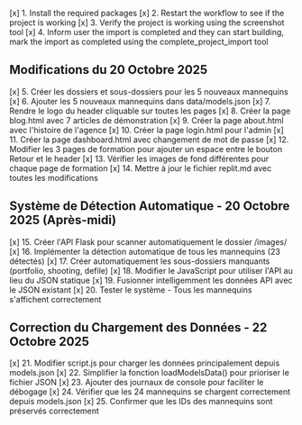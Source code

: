 [x] 1. Install the required packages
[x] 2. Restart the workflow to see if the project is working
[x] 3. Verify the project is working using the screenshot tool
[x] 4. Inform user the import is completed and they can start building, mark the import as completed using the complete_project_import tool

## Modifications du 20 Octobre 2025

[x] 5. Créer les dossiers et sous-dossiers pour les 5 nouveaux mannequins
[x] 6. Ajouter les 5 nouveaux mannequins dans data/models.json
[x] 7. Rendre le logo du header cliquable sur toutes les pages
[x] 8. Créer la page blog.html avec 7 articles de démonstration
[x] 9. Créer la page about.html avec l'histoire de l'agence
[x] 10. Créer la page login.html pour l'admin
[x] 11. Créer la page dashboard.html avec changement de mot de passe
[x] 12. Modifier les 3 pages de formation pour ajouter un espace entre le bouton Retour et le header
[x] 13. Vérifier les images de fond différentes pour chaque page de formation
[x] 14. Mettre à jour le fichier replit.md avec toutes les modifications

## Système de Détection Automatique - 20 Octobre 2025 (Après-midi)

[x] 15. Créer l'API Flask pour scanner automatiquement le dossier /images/
[x] 16. Implémenter la détection automatique de tous les mannequins (23 détectés)
[x] 17. Créer automatiquement les sous-dossiers manquants (portfolio, shooting, defile)
[x] 18. Modifier le JavaScript pour utiliser l'API au lieu du JSON statique
[x] 19. Fusionner intelligemment les données API avec le JSON existant
[x] 20. Tester le système - Tous les mannequins s'affichent correctement

## Correction du Chargement des Données - 22 Octobre 2025

[x] 21. Modifier script.js pour charger les données principalement depuis models.json
[x] 22. Simplifier la fonction loadModelsData() pour prioriser le fichier JSON
[x] 23. Ajouter des journaux de console pour faciliter le débogage
[x] 24. Vérifier que les 24 mannequins se chargent correctement depuis models.json
[x] 25. Confirmer que les IDs des mannequins sont préservés correctement